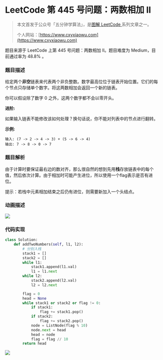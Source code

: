# LeetCode 第 445 号问题：两数相加 II

> 本文首发于公众号「五分钟学算法」，是[图解 LeetCode ](<https://github.com/MisterBooo/LeetCodeAnimation>)系列文章之一。
>
> 个人网站：[https://www.cxyxiaowu.com](https://www.cxyxiaowu.com)

题目来源于 LeetCode 上第 445 号问题：两数相加 II。题目难度为 Medium，目前通过率为 48.8% 。

### 题目描述

给定两个**非空**链表来代表两个非负整数。数字最高位位于链表开始位置。它们的每个节点只存储单个数字。将这两数相加会返回一个新的链表。

 

你可以假设除了数字 0 之外，这两个数字都不会以零开头。

**进阶:**

如果输入链表不能修改该如何处理？换句话说，你不能对列表中的节点进行翻转。

**示例:**

```
输入: (7 -> 2 -> 4 -> 3) + (5 -> 6 -> 4)
输出: 7 -> 8 -> 0 -> 7
```

### 题目解析

由于计算时要保证最右边的数对齐，那么很自然的想到先用**栈**存放链表中的每个值，然后依次计算。由于相加时可能产生进位，所以使用一个flag表示是否有进位。   

提示：若栈中元素相加结束之后仍有进位，则需要新加入一个头结点。

### 动画描述

![](https://diycode.b0.upaiyun.com/photo/2019/3b0e95a2e5c00ab1071a7232ca329e62.gif)

### 代码实现

```python
class Solution:
    def addTwoNumbers(self, l1, l2):
        # 分别入栈
        stack1 = []
        stack2 = []
        while l1:
            stack1.append(l1.val)
            l1 = l1.next
        while l2:
            stack2.append(l2.val)
            l2 = l2.next

        flag = 0
        head = None
        while stack1 or stack2 or flag != 0:
            if stack1:
                flag += stack1.pop()
            if stack2:
                flag += stack2.pop()
            node = ListNode(flag % 10)
            node.next = head
            head = node
            flag = flag // 10
        return head
```



![](https://bucket-1257126549.cos.ap-guangzhou.myqcloud.com/blog/fz0rq.png)